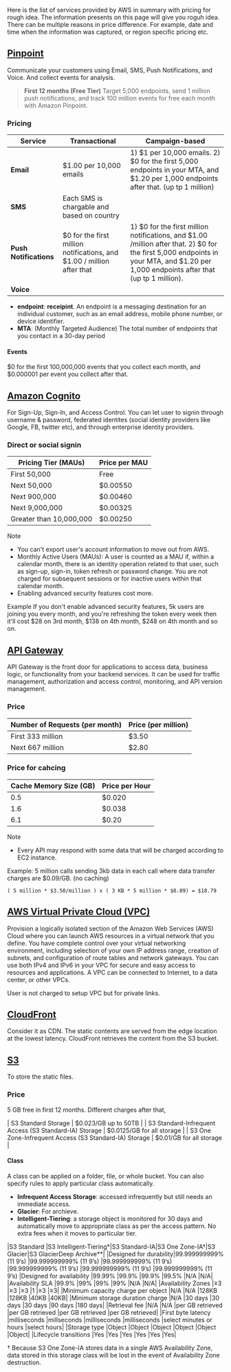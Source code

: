 Here is the list of services provided by AWS in summary with pricing for rough idea. The information presents on this page will give you roguh idea. There can be multiple reasons in price difference. For example, date and time when the information was captured, or region specific pricing etc.

## [Pinpoint](https://aws.amazon.com/pinpoint)
Communicate your customers using Email, SMS, Push Notifications, and Voice. And collect events for analysis.

> **First 12 months (Free Tier)** Target 5,000 endpoints, send 1 million push notifications, and track 100 million events for free each month with Amazon Pinpoint.

### Pricing

| Service | Transactional | Campaign-based |
| --------- | --------- | --------- |
| **Email** | $1.00 per 10,000 emails |  1) $1 per 10,000 emails. 2) $0 for the first 5,000 endpoints in your MTA, and $1.20 per 1,000 endpoints after that. (up tp 1 million) |
| **SMS** | Each SMS is chargable and based on country |  |
| **Push Notifications** | $0 for the first million notifications, and $1.00 / million after that | 1) $0 for the first million notifications, and $1.00 /million after that. 2) $0 for the first 5,000 endpoints in your MTA, and $1.20 per 1,000 endpoints after that (up tp 1 million). |
| **Voice** | | |

* **endpoint**: **receipint**. An endpoint is a messaging destination for an individual customer, such as an email address, mobile phone number, or device identifier.
* **MTA**: (Monthly Targeted Audience) The total number of endpoints that you contact in a 30-day period

#### Events
$0 for the first 100,000,000 events that you collect each month, and $0.000001 per event you collect after that.



## [Amazon Cognito](https://aws.amazon.com/cognito/)
For Sign-Up, Sign-In, and Access Control. You can let user to signin through username & password, federated identites (social identity providers like Google, FB, twitter etc), and through enterprise identity providers.

### Direct or social signin

|Pricing Tier (MAUs)|Price per MAU|
|-----------------|-----------------|
|First 50,000 |	Free|
|Next 50,000 |	$0.00550|
|Next 900,000 |	$0.00460|
|Next 9,000,000 |	$0.00325|
|Greater than 10,000,000 |	$0.00250|

Note
* You can't export user's account information to move out from AWS.
* Monthly Active Users (MAUs): A user is counted as a MAU if, within a calendar month, there is an identity operation related to that user, such as sign-up, sign-in, token refresh or password change. You are not charged for subsequent sessions or for inactive users within that calendar month.
* Enabling advanced security features cost more.

Example
If you don't enable advanced security features, 5k users are joining you every month, and you're refreshing the token every week then it'll cost $28 on 3rd month, $138 on 4th month, $248 on 4th month and so on. 

## [API Gateway](https://aws.amazon.com/api-gateway)
API Gateway is the front door for applications to access data, business logic, or functionality from your backend services. It can be used for traffic management, authorization and access control, monitoring, and API version management.

### Price

| Number of Requests (per month) | 	Price (per million) |
|-----------|---------------|
| First 333 million |	$3.50 |
| Next 667 million |	$2.80 |

### Price for cahcing

| Cache Memory Size (GB) |	Price per Hour |
| --------------- | ----------- |
| 0.5 | 	$0.020 |
| 1.6 | 	$0.038 |
| 6.1 | 	$0.20 |


Note
* Every API may respond with some data that will be charged according to EC2 instance.

Example:
5 million calls sending 3kb data in each call where data transfer charges are $0.09/GB. (no caching)
```
( 5 million * $3.50/million ) x ( 3 KB * 5 million * $0.09) = $18.79
```

## [AWS Virtual Private Cloud (VPC)](https://aws.amazon.com/vpc/)
 Provision a logically isolated section of the Amazon Web Services (AWS) Cloud where you can launch AWS resources in a virtual network that you define. You have complete control over your virtual networking environment, including selection of your own IP address range, creation of subnets, and configuration of route tables and network gateways. You can use both IPv4 and IPv6 in your VPC for secure and easy access to resources and applications. A VPC can be connected to Internet, to a data center, or other VPCs.
 
User is not charged to setup VPC but for private links.

## [CloudFront]()
Consider it as CDN. The static contents are served from the edge location at the lowest latency. CloudFront retrieves the content from the S3 bucket. 

## [S3](https://aws.amazon.com/s3)
To store the static files.

### Price
5 GB free in first 12 months. Different charges after that,

| S3 Standard Storage | $0.023/GB up to 50TB |
| S3 Standard-Infrequent Access (S3 Standard-IA) Storage | $0.0125/GB for all storage |
| S3 One Zone-Infrequent Access (S3 Standard-IA) Storage | $0.01/GB for all storage |

#### Class
A class can be applied on a folder, file, or whole bucket. You can also specify rules to apply particular class automatically.

* **Infrequent Access Storage**: accessed infrequently but still needs an immediate access.
* **Glacier**: For archieve.
* **Intelligent-Tiering**: a storage object is monitored for 30 days and automatically move to appropriate class as per the access pattern. No extra fees when it moves to particular tier.

|S3 Standard |S3 Intelligent-Tiering*|S3 Standard-IA|S3 One Zone-IA†|S3 Glacier|S3 GlacierDeep Archive**|
|Designed for durability|99.999999999% (11 9’s) |99.999999999% (11 9’s) |99.999999999% (11 9’s) |99.999999999% (11 9’s) |99.999999999% (11 9’s) |99.999999999% (11 9’s)
|Designed for availability |99.99% |99.9% |99.9% |99.5% |N/A |N/A|
|Availability SLA |99.9% |99% |99% |99% |N/A |N/A|
|Availability Zones |≥3 |≥3 |≥3 |1 |≥3 |≥3|
|Minimum capacity charge per object |N/A |N/A |128KB |128KB |40KB |40KB|
|Minimum storage duration charge |N/A |30 days |30 days |30 days |90 days |180 days|
|Retrieval fee |N/A |N/A |per GB retrieved |per GB retrieved |per GB retrieved |per GB retrieved|
|First byte latency |milliseconds |millseconds |milliseconds |milliseconds |select minutes or hours |select hours|
|Storage type |Object |Object |Object |Object |Object |Object|
|Lifecycle transitions |Yes |Yes |Yes |Yes |Yes |Yes|

† Because S3 One Zone-IA stores data in a single AWS Availability Zone, data stored in this storage class will be lost in the event of Availability Zone destruction.





